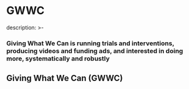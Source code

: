 # GWWC

description: &gt;-

### Giving What We Can is running trials and interventions, producing videos and funding ads, and interested in doing more, systematically and robustly

## Giving What We Can \(GWWC\)


